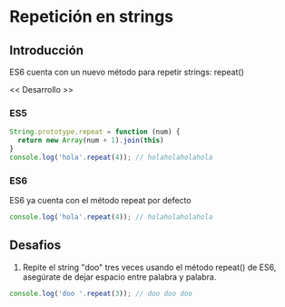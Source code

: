 # Repetición en strings

## Introducción

ES6 cuenta con un nuevo método para repetir strings: repeat()

<< Desarrollo >>

### ES5

```javascript
String.prototype.repeat = function (num) {
  return new Array(num + 1).join(this)
}
console.log('hola'.repeat(4)); // holaholaholahola
```

### ES6
ES6 ya cuenta con el método repeat por defecto
```javascript
console.log('hola'.repeat(4)); // holaholaholahola
```

## Desafios

1. Repite el string "doo" tres veces usando el método repeat() de ES6,
asegúrate de dejar espacio entre palabra y palabra.

```javascript
console.log('doo '.repeat(3)); // doo doo doo
```
